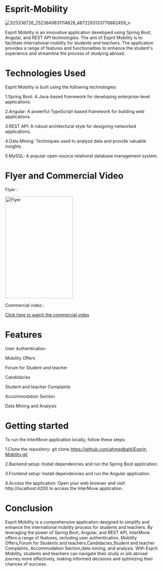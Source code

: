 # Esprit-Mobility
![325336726_2523849831114626_4872293133776882459_n](https://github.com/ahmedbalti/Esprit-Mobility/assets/74995162/2e917f57-adf2-4aa0-9251-bc6a7250090f)

Esprit Mobility is an innovative application developed using Spring Boot, Angular, and REST API technologies. The aim of Esprit Mobility is to facilitate international mobility for students and teachers. The application provides a range of features and functionalities to enhance the student's experience and streamline the process of studying abroad.

# Technologies Used
Esprit Mobility is built using the following technologies:

1.Spring Boot: A Java-based framework for developing enterprise-level applications.

2.Angular: A powerful TypeScript-based framework for building web applications.

3.REST API: A robust architectural style for designing networked applications.

4.Data Mining: Techniques used to analyze data and provide valuable insights.

5.MySQL: A popular open-source relational database management system.

# Flyer and Commercial Video

Flyer :

<img src="https://github.com/ahmedbalti/Esprit-Mobility/assets/74995162/6086e23a-f8b0-4a17-bd45-98bc1db70ff5" alt="Flyer" style="width: 220px; height: 330px;">

Commercial video :

[Click here to watch the commercial video](https://www.youtube.com/watch?v=JS0b-QAObjk&t=)

# Features

User Authentication

Mobility Offers

Forum for Student and teacher 

Candidacies

Student and teacher Complaints

Accommodation Section

Data Mining and Analysis

# Getting started

To run the InterMove application locally, follow these steps:

1.Clone the repository: git clone https://github.com/ahmedbalti/Esprit-Mobility.git

2.Backend setup:
Install dependencies and run the Spring Boot application.

3.Frontend setup:
Install dependencies and run the Angular application.

4.Access the application:
Open your web browser and visit http://localhost:4200 to access the InterMove application.

# Conclusion

Esprit Mobility is a comprehensive application designed to simplify and enhance the international mobility process for students and teachers. By leveraging the power of Spring Boot, Angular, and REST API, InterMove offers a range of features, including user authentication, Mobility Offers,Forum for Students and teachers,Candidacies,Student and teacher Complaints, 
Accommodation Section,data mining, and analysis. With Esprit Mobility, students and teachers can navigate their study or job abroad journey more effectively, making informed decisions and optimizing their chances of success.







